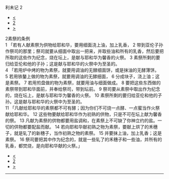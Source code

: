 ﻿





 利未记 2




* [<](bible/LEV01.md)
* [2](bible/LEV.md)
* [>](bible/LEV03.md)



 
2素祭的条例  
1 「若有人献素祭为供物给耶和华，要用细面浇上油，加上乳香， 
2 带到亚伦子孙作祭司的那里；祭司就要从细面中取出一把来，并取些油和所有的乳香，然后要把所取的这些作为纪念，烧在坛上，是献与耶和华为馨香的火祭。 
3 素祭所剩的要归给亚伦和他的子孙；这是献与耶和华的火祭中为至圣的。  
4 「若用炉中烤的物为素祭，就要用调油的无酵细面饼，或是抹油的无酵薄饼。 
5 若用铁鏊上做的物为素祭，就要用调油的无酵细面， 
6 分成块子，浇上油；这是素祭。 
7 若用煎盘做的物为素祭，就要用油与细面做成。 
8 要把这些东西做的素祭带到耶和华面前，并奉给祭司，带到坛前。 
9 祭司要从素祭中取出作为纪念的，烧在坛上，是献与耶和华为馨香的火祭。 
10 素祭所剩的要归给亚伦和他的子孙。这是献与耶和华的火祭中为至圣的。  
11 「凡献给耶和华的素祭都不可有酵；因为你们不可烧一点酵、一点蜜当作火祭献给耶和华。 
12 这些物要献给耶和华作为初熟的供物，只是不可在坛上献为馨香的祭。 
13 凡献为素祭的供物都要用盐调和，在素祭上不可缺了你神立约的盐。一切的供物都要配盐而献。 
14 若向耶和华献初熟之物为素祭，要献上烘了的禾穗子，就是轧了的新穗子，当作初熟之物的素祭。 
15 并要抹上油，加上乳香；这是素祭。 
16 祭司要把其中作为纪念的，就是一些轧了的禾穗子和一些油，并所有的乳香，都焚烧，是向耶和华献的火祭。」 
* [<](bible/LEV01.md)
* [2](bible/LEV.md)
* [>](bible/LEV03.md)





---









